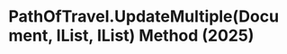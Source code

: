 # PathOfTravel.UpdateMultiple(Document, IList<ElementId>, IList<PathOfTravelCalculationStatus>) Method (2025)

﻿